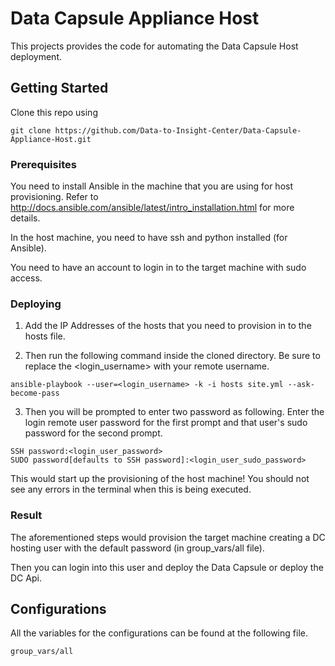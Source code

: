# Data Capsule Appliance Host

This projects provides the code for automating the Data Capsule Host deployment. 

## Getting Started

Clone this repo using 

```
git clone https://github.com/Data-to-Insight-Center/Data-Capsule-Appliance-Host.git
```

### Prerequisites

You need to install Ansible in the machine that you are using for host provisioning. Refer to http://docs.ansible.com/ansible/latest/intro_installation.html for more details. 

In the host machine, you need to have ssh and python installed (for Ansible).

You need to have an account to login in to the target machine with sudo access. 

### Deploying

1. Add the IP Addresses of the hosts that you need to provision in to the hosts file. 

2. Then run the following command inside the cloned directory. Be sure to replace the <login_username> with your remote username. 

```
ansible-playbook --user=<login_username> -k -i hosts site.yml --ask-become-pass
```

3. Then you will be prompted to enter two password as following. Enter the login remote user password for the first prompt and that user's
sudo password for the second prompt.

```
SSH password:<login_user_password>
SUDO password[defaults to SSH password]:<login_user_sudo_password>
```

This would start up the provisioning of the host machine! You should not see any errors in the terminal when this is being executed. 

### Result

The aforementioned steps would provision the target machine creating a DC hosting user with the default password (in group_vars/all file).

Then you can login into this user and deploy the Data Capsule or deploy the DC Api. 

## Configurations

All the variables for the configurations can be found at the following file.
```
group_vars/all
```
